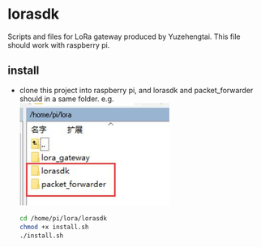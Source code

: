 # lorasdk
Scripts and files for LoRa gateway produced by Yuzehengtai. This file should work with raspberry pi.

## install
- clone this project into raspberry pi, and lorasdk and packet_forwarder should in a same folder. e.g. 
![image](route.jpg)

  ```bash
  cd /home/pi/lora/lorasdk
  chmod +x install.sh
  ./install.sh
  ```
